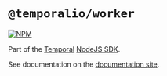 # `@temporalio/worker`

[![NPM](https://img.shields.io/npm/v/@temporalio/worker)](https://www.npmjs.com/package/@temporalio/worker)

Part of the [Temporal](https://temporal.io) [NodeJS SDK](https://www.npmjs.com/package/temporalio).

See documentation on the [documentation site](https://docs.temporal.io/docs/node/reference/README).
